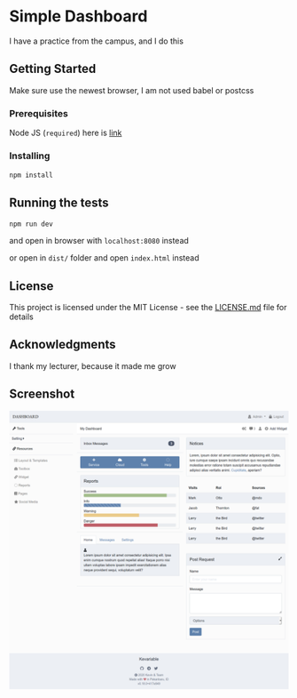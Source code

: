 # Simple Dashboard

I have a practice from the campus, and I do this

## Getting Started

Make sure use the newest browser, I am not used babel or postcss

### Prerequisites

Node JS (`required`) here is [link](https://nodejs.org/en/)

### Installing

```shell
npm install
```

## Running the tests

```shell
npm run dev
```

and open in browser with `localhost:8080` instead

or open in `dist/` folder and open `index.html` instead

## License

This project is licensed under the MIT License - see the [LICENSE.md](LICENSE.md) file for details

## Acknowledgments

I thank my lecturer, because it made me grow

## Screenshot

![alt](src/assets/img/screenshot.png)
